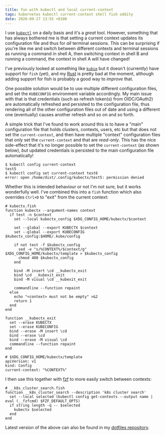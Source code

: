 ```yaml
---
title: fun with kubectl and local current-context
tags: kubernetes kubectl current-context shell fish oddity
date: 2020-09-27 13:55 +0100
---
```


I use [`kubectl`](https://kubernetes.io/docs/reference/kubectl/overview/) on a daily basis and it's a _great_ tool.
However, something that has always bothered me is that setting a current context updates its configuration file and thus
for _all_ terminal sessions. This can be surprising if you're like me and switch between different contexts and terminal
sessions as running a command in shell A, then switching context in shell B and running a command, the context in shell A
will have changed!

I've previously looked at something like [`kubie`](https://github.com/sbstp/kubie) but it doesn't (currently) have
support for `fish` (yet), and my [Rust](https://www.rust-lang.org/) is pretty bad at the moment, although adding support
for fish is probably a good way to _improve_ that.

One possible solution would be to use multiple different configuration files, and set the `KUBECONFIG` environment
variable accordingly. My main issue with that is that credentials (such as refresh token(s) from OIDC/OAuth2) are
automatically refreshed and persisted to the configuration file, thus rendering all of the other configuration files out
of date and using a different one (eventually) causes another refresh and so on and so forth.

A simple trick that I've found to work around this is to have a "main" configuration file that holds clusters, contexts,
users, etc but that does not set the `current-context`, and then have multiple "context" configuration files that _only_
set the `current-context` and that are _read-only_.  This has the nice side-effect that it's no longer possible to set
the `current-context` (as shown below), _but_ updated credentials is persisted to the main configuration file
automatically!

```shell
$ kubectl config current-context
test5
$ kubectl config set current-context test6
error: open /home/dist/.config/kubectx/test5: permission denied
```

Whether this is intended behaviour or not I'm not sure, but it works wonderfully well. I've combined this into a `fish`
function which also overrides `Ctrl+D` to "exit" from the current context:

```shell
# kubectx.fish
function kubectx --argument-names context
  if test -n $context
    set --local kubectx_config $XDG_CONFIG_HOME/kubectx/$context

    set --global --export KUBECTX $context
    set --global --export KUBECONFIG $kubectx_config:$HOME/.kube/config

    if not test -f $kubectx_config
      sed -e "s/%CONTEXT%/$context/g" $XDG_CONFIG_HOME/kubectx/template > $kubectx_config
      chmod 400 $kubectx_config
    end

    bind -M insert \cd __kubectx_exit
    bind \cd __kubexit_exit
    bind -M visual \cd __kubexit_exit

    commandline --function repaint
  else
    echo "<context> must not be empty" >&2
    return 1
  end
end

function __kubectx_exit
  set --erase KUBECTX
  set --erase KUBECONFIG
  bind --erase -M insert \cd
  bind --erase \cd
  bind --erase -M visual \cd
  commandline --function repaint
end

# $XDG_CONFIG_HOME/kubectx/template
apiVersion: v1
kind: Config
current-context: "%CONTEXT%"
```

I then use this together with [fzf](https://github.com/junegunn/fzf) to more easily switch between contexts:

```shell
# __k8s_cluster_search.fish
function __k8s_cluster_search --description 'k8s cluster search'
  set --local selected (kubectl config get-contexts --output name | eval (__fzfcmd) $FZF_DEFAULT_OPTS)
  if string length -q -- $selected
    kubectx $selected
  end
end
```

Latest version of the above can also be found in my [dotfiles
repository](https://github.com/mthssdrbrg/dotfiles).
